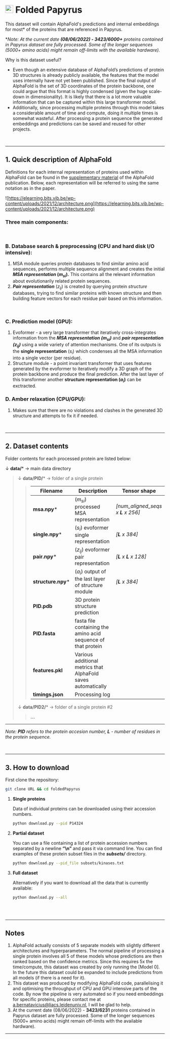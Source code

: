 



# <img src="https://emojipedia-us.s3.dualstack.us-west-1.amazonaws.com/thumbs/320/softbank/145/scroll_1f4dc.png" alt="drawing" width="25"/> **Folded Papyrus** 


This dataset will contain AlphaFold's predictions and internal embeddings for most* of the proteins that are referenced in Papyrus.

**Note: At the current date **(08/06/2022) - 3423/6000+** proteins contained in Papyrus dataset are fully processed. Some of the longer sequences (5000+ amino acids) might remain off-limits with the available hardware).*

Why is this dataset useful?
- Even though an extensive database of AlphaFold’s predictions of protein 3D structures is already publicly available, the features that the model uses internally have not yet been published. Since the final output of AlphaFold is the set of 3D coordinates of the protein backbone, one could argue that this format is highly condensed (given the huge scale-down in dimensionality). It is likely that there is a lot more valuable information that can be captured within this large transformer model.
- Additionally, since processing multiple proteins through this model takes a considerable amount of time and compute, doing it multiple times is somewhat wasteful. After processing a protein sequence the generated embeddings and predictions can be saved and reused for other projects.


<br /> 

---
## **1. Quick description of AlphaFold**



Definitions for each internal representation of proteins used within AlphaFold can be found in the [supplementary material](https://static-content.springer.com/esm/art%3A10.1038%2Fs41586-021-03819-2/MediaObjects/41586_2021_3819_MOESM1_ESM.pdf) of the AlphaFold publication. Below, each representation will be referred to using the same notation as in the paper.

![https://elearning.bits.vib.be/wp-content/uploads/2021/12/architecture.png](https://elearning.bits.vib.be/wp-content/uploads/2021/12/architecture.png)

### **Three main components:**

   <br /> 

### **B.** Database search & preprocessing (CPU and hard disk I/O intensive):
   1. MSA module queries protein databases to find similar amino acid sequences, performs multiple sequence alignment and creates the initial ***MSA representation*  $(m_{si})$.** This contains all the relevant information about evolutionarily related protein sequences.
   2. ***Pair representation*** $(z_{ij})$ is created by querying protein *structure* databases, trying to find similar proteins with known structure and then building feature vectors for each residue pair based on this information.
   <br /> 

### **C.** Prediction model (GPU):
   1. Evoformer - a very large transformer that iteratively cross-integrates information from the ***MSA representation $(m_{si})$*** and ***pair representation $(z_{ij})$*** using a wide variety of attention mechanisms. One of its outputs is the **single representation** $(s_i)$ which condenses all the MSA information into a single vector (per residue).
   2. Structure module - a point invariant transformer that uses features generated by the evoformer to iteratively modify a 3D graph of the protein backbone and produce the final prediction. After the last layer of this transformer another **structure representation  $(a_i)$** can be exctracted. 
   

   
### **D.** Amber relaxation (CPU/GPU):
1.  Makes sure that there are no violations and clashes in the generated 3D structure and attempts to fix it if needed.


<br /> 

---
## **2. Dataset contents**

Folder contents for each processed protein are listed below:


&#8595; **data/*** -> main data directory

> &#8595; **data/PID/***         -> folder of a single protein
>
> > 
> > | Filename | Description | Tensor shape |
> > | --- | --- | --- |
> > | **msa.npy***         | $(m_{si})$ processed MSA representation            |  *[num_aligned_seqs x **L** x 256]* 
> > | **single.npy***      | ($s_i$)  evoformer single representation   | *[**L** x 384]* |   
> > | **pair.npy***        |  $(z_{ij}$) evoformer pair representation  |  *[**L** x **L** x 128]* | 
> > | **structure.npy***   | $(a_i)$  output of the last layer of structure module  | *[**L** x 384]* | 
> > | **PID.pdb**     | 3D protein structure prediction | | |
> > |**PID.fasta**    | fasta file containing the amino acid sequence of that protein | | |
> > | **features.pkl**    | Various additional metrics that AlphaFold saves automatically   
> > | **timings.json**    | Processing log 
> &#8595; **data/PID2/***  -> folder of a single protein #2
> > 
> > **...**
<!-- > > | **lldt.npy**        | ($s_i$)  evoformer single representation   | *[**L** x 384]* |    -->
<!-- > > | **conf.npy**        |  $(z_{ij}$) evoformer pair representation  |  *[**L** x **L** x 128]* |  -->
<!-- > > | **sac.npy**   | $(a_i)$  output of the last layer of structure module  | *[**L** x 384]* |  -->
---
*Note: **PID** refers to the protein accesion number, **L** - number of residues in the protein sequence.*

<br /> 

---
## **3. How to download**

First clone the repository:

```bash
git clone URL && cd foldedPapyrus
```

1. **Single proteins**

     Data of individual proteins can be downloaded using their accession numbers.

    ```bash
    python download.py --pid P14324
    ```

2. **Partial dataset**
    
    You can use a file containing a list of protein accession numbers separated by a newline **“\n”** and pass it via command line. You can find examples of these protein subset files in the ***subsets/*** directory.
    
    ```bash
    python download.py --pid_file subsets/kinases.txt
    ```
    
3. **Full dataset**

     Alternatively if you want to download all the data that is currently available:

    ```bash
    python download.py --all
    ```

<br /> 

<!-- ---
## **4. Sample code**

This repository also contains some sample code for using this dataset:

1. **utils/transformer.py**
    - Implementation of a basic transformer encoder that could be used directly with $(s_i)$ and $(a_i)$ representations. Note that this is only a template as there is no real training objective defined in this model.
2. **utils/dataset.py**
    - Contains a subclassed **PyTorch Dataset** class for loading this data.
3. **utils/train.py**
    - Contains a backbone for training the transformer model. 
4. **utils/explore.ipynb**
    - This notebook contains:
        - Functions for displaying proteins (using PyMOL)
        - Generating some statistics for your data subset
        - Training a base model
-->

<br /> 

---
## Notes

1. AlphaFold actually consists of 5 separate models with slightly different architectures and hyperparameters. The normal pipeline of processing a single protein involves all 5 of these models whose predictions are then ranked based on the confidence metrics. Since this requires 5x the time/compute, this dataset was created by only running the [Model 0]. In the future this dataset could be expanded to include predictions from all models (if there is a need for it).
2. This dataset was produced by modifying AlphaFold code, parallelising it and optimising the throughput of CPU and GPU intensive parts of the code. By now the pipeline is very automated so if you need embeddings for specific proteins, please contact me at a.bernatavicius@liacs.leidenuniv.nl, I will be glad to help.
3. At the current date (08/06/2022) - **3423/6231** proteins contained in Papyrus dataset are fully processed.
 Some of the longer sequences (5000+ amino acids) might remain off-limits with the available hardware).

---